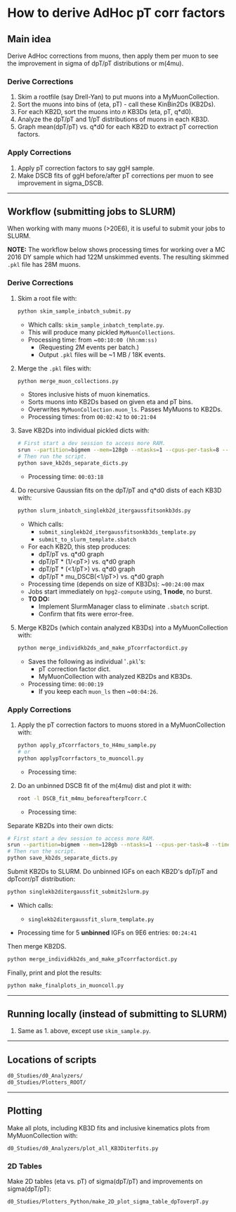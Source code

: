 # How to derive AdHoc pT corr factors

## Main idea

Derive AdHoc corrections from muons, then apply them per muon
to see the improvement in sigma of dpT/pT distributions or m(4mu).

### Derive Corrections

1. Skim a rootfile (say Drell-Yan) to put muons into a MyMuonCollection.
1. Sort the muons into bins of (eta, pT) - call these KinBin2Ds (KB2Ds).
1. For each KB2D, sort the muons into *n* KB3Ds (eta, pT, q*d0).
1. Analyze the dpT/pT and 1/pT distributions of muons in each KB3D.
1. Graph mean(dpT/pT) vs. q*d0 for each KB2D to extract pT correction factors.

### Apply Corrections

1. Apply pT correction factors to say ggH sample.
1. Make DSCB fits of ggH before/after pT corrections per muon
to see improvement in sigma_DSCB.

---

## Workflow (submitting jobs to SLURM)

When working with many muons (>20E6),
it is useful to submit your jobs to SLURM.

**NOTE:**
The workflow below shows processing times for working over a MC 2016 DY sample
which had 122M unskimmed events.
The resulting skimmed `.pkl` file has 28M muons.

### Derive Corrections

1. Skim a root file with:

   ```bash
   python skim_sample_inbatch_submit.py
   ```

   - Which calls: `skim_sample_inbatch_template.py`.
   - This will produce many pickled `MyMuonCollections`.
   - Processing time: from ~`00:10:00 (hh:mm:ss)`
      - (Requesting 2M events per batch.)
      - Output `.pkl` files will be ~1 MB / 18K events.

1. Merge the `.pkl` files with:
   
   ```bash
   python merge_muon_collections.py
   ```

   - Stores inclusive hists of muon kinematics.
   - Sorts muons into KB2Ds based on given eta and pT bins.
   - Overwrites `MyMuonCollection.muon_ls`. Passes MyMuons to KB2Ds.
   - Processing times: from `00:02:42` to `00:21:04`

1. Save KB2Ds into individual pickled dicts with:

   ```bash
   # First start a dev session to access more RAM.
   srun --partition=bigmem --mem=128gb --ntasks=1 --cpus-per-task=8 --time=08:00:00 --pty bash -i
   # Then run the script.
   python save_kb2ds_separate_dicts.py
   ```
   
   - Processing time: `00:03:18`

1. Do recursive Gaussian fits on the dpT/pT and q*d0 dists of each KB3D with:

   ```bash
   python slurm_inbatch_singlekb2d_itergaussfitsonkb3ds.py
   ```

   - Which calls:
      - `submit_singlekb2d_itergaussfitsonkb3ds_template.py`
      - `submit_to_slurm_template.sbatch`
   - For each KB2D, this step produces:
      - dpT/pT vs. q*d0 graph
      - dpT/pT * (1/\<pT\>) vs. q*d0 graph
      - dpT/pT * (\<1/pT\>) vs. q*d0 graph
      - dpT/pT * mu_DSCB(\<1/pT\>) vs. q*d0 graph
   - Processing time (depends on size of KB3Ds): ~`00:24:00` max
   - Jobs start immediately on `hpg2-compute` using, **1 node**, no burst.
   - **TO DO:**
      - Implement SlurmManager class to eliminate `.sbatch` script.
      - Confirm that fits were error-free.

1. Merge KB2Ds (which contain analyzed KB3Ds) into a MyMuonCollection with:

   ```bash
   python merge_individkb2ds_and_make_pTcorrfactordict.py
   ```

   - Saves the following as individual '`.pkl`'s:
      - pT correction factor dict.
      - MyMuonCollection with analyzed KB2Ds and KB3Ds.
   - Processing time: `00:00:19`
      - If you keep each `muon_ls` then ~`00:04:26`.

### Apply Corrections

1. Apply the pT correction factors to muons stored in a MyMuonCollection with:

   ```bash
   python apply_pTcorrfactors_to_H4mu_sample.py
   # or
   python applypTcorrfactors_to_muoncoll.py
   ```

   - Processing time: 

1. Do an unbinned DSCB fit of the m(4mu) dist and plot it with:

   ```bash
   root -l DSCB_fit_m4mu_beforeafterpTcorr.C
   ```

   - Processing time: 
   
Separate KB2Ds into their own dicts:

   ```bash
   # First start a dev session to access more RAM.
   srun --partition=bigmem --mem=128gb --ntasks=1 --cpus-per-task=8 --time=08:00:00 --pty bash -i
   # Then run the script.
   python save_kb2ds_separate_dicts.py
   ```

   Submit KB2Ds to SLURM.
   Do unbinned IGFs on each KB2D's dpT/pT and dpTcorr/pT distribution:

   ```bash
   python singlekb2ditergaussfit_submit2slurm.py
   ```

   - Which calls:
      - `singlekb2ditergaussfit_slurm_template.py`

   - Processing time for 5 **unbinned** IGFs on 9E6 entries: `00:24:41`

Then merge KB2DS.

   ```bash
   python merge_individkb2ds_and_make_pTcorrfactordict.py
   ```

Finally, print and plot the results:

   ```bash
   python make_finalplots_in_muoncoll.py
   ```
---

## Running locally (instead of submitting to SLURM)

1. Same as 1. above, except use `skim_sample.py`.

---

## Locations of scripts

```bash
d0_Studies/d0_Analyzers/
d0_Studies/Plotters_ROOT/
```

---

## Plotting

Make all plots, including KB3D fits and inclusive kinematics plots from
MyMuonCollection with:

```d0_Studies/d0_Analyzers/plot_all_KB3Diterfits.py```

### 2D Tables

Make 2D tables (eta vs. pT) of sigma(dpT/pT) and improvements on
sigma(dpT/pT):

   ```d0_Studies/Plotters_Python/make_2D_plot_sigma_table_dpToverpT.py```